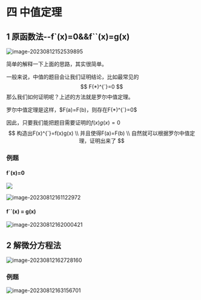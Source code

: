 # 四 中值定理

## 1 原函数法--f`(x)=0&&f``(x)=g(x)

<img src="https://taufik.oss-cn-beijing.aliyuncs.com/img/image-20230812152539895.png" alt="image-20230812152539895"  />

简单的解释一下上面的思路，其实很简单。

一般来说，中值的题目会让我们证明结论，比如最常见的
$$
F(*)^{`}=0
$$
那么我们如何证明呢？上述的方法就是罗尔中值定理。

罗尔中值定理是这样，$F(a)=F(b)，则存在F(*)^{`}=0$

因此，只要我们能把题目需要证明的$f(x)g(x)=0$
$$
构造出F(x)^{`}=f(x)g(x) \\
并且使得F(a)=F(b) \\
自然就可以根据罗尔中值定理，证明出来了
$$

### 例题

####  f`(x)=0

![](https://taufik.oss-cn-beijing.aliyuncs.com/img/image-20230812160815744.png)

![image-20230812161122972](https://taufik.oss-cn-beijing.aliyuncs.com/img/image-20230812161122972.png)

#### f``(x) = g(x)

![image-20230812162000421](https://taufik.oss-cn-beijing.aliyuncs.com/img/image-20230812162000421.png) 

## 2 解微分方程法 

![image-20230812162728160](https://taufik.oss-cn-beijing.aliyuncs.com/img/image-20230812162728160.png)

### 例题

![image-20230812163156701](https://taufik.oss-cn-beijing.aliyuncs.com/img/image-20230812163156701.png)